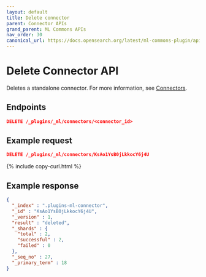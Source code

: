 ```yaml
---
layout: default
title: Delete connector
parent: Connector APIs
grand_parent: ML Commons APIs
nav_order: 30
canonical_url: https://docs.opensearch.org/latest/ml-commons-plugin/api/connector-apis/delete-connector/
---
```


# Delete Connector API

Deletes a standalone connector. For more information, see [Connectors]({{site.url}}{{site.baseurl}}/ml-commons-plugin/remote-models/connectors/).

## Endpoints

```json
DELETE /_plugins/_ml/connectors/<connector_id>
```

## Example request

```json
DELETE /_plugins/_ml/connectors/KsAo1YsB0jLkkocY6j4U
```
{% include copy-curl.html %}

## Example response

```json
{
  "_index" : ".plugins-ml-connector",
  "_id" : "KsAo1YsB0jLkkocY6j4U",
  "_version" : 1,
  "result" : "deleted",
  "_shards" : {
    "total" : 2,
    "successful" : 2,
    "failed" : 0
  },
  "_seq_no" : 27,
  "_primary_term" : 18
}
```